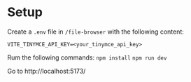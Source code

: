 # Setup
Create a `.env`  file in `/file-browser` with the following content:
```
VITE_TINYMCE_API_KEY=<your_tinymce_api_key>
```

Rum the following commands:
`npm install`
`npm run dev`

Go to http://localhost:5173/